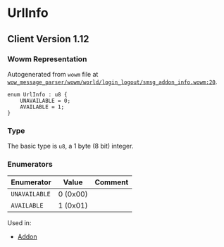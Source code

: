 # UrlInfo

## Client Version 1.12

### Wowm Representation

Autogenerated from `wowm` file at [`wow_message_parser/wowm/world/login_logout/smsg_addon_info.wowm:20`](https://github.com/gtker/wow_messages/tree/main/wow_message_parser/wowm/world/login_logout/smsg_addon_info.wowm#L20).

```rust,ignore
enum UrlInfo : u8 {
    UNAVAILABLE = 0;
    AVAILABLE = 1;
}
```
### Type
The basic type is `u8`, a 1 byte (8 bit) integer.
### Enumerators
| Enumerator | Value  | Comment |
| --------- | -------- | ------- |
| `UNAVAILABLE` | 0 (0x00) |  |
| `AVAILABLE` | 1 (0x01) |  |

Used in:
* [Addon](addon.md)

